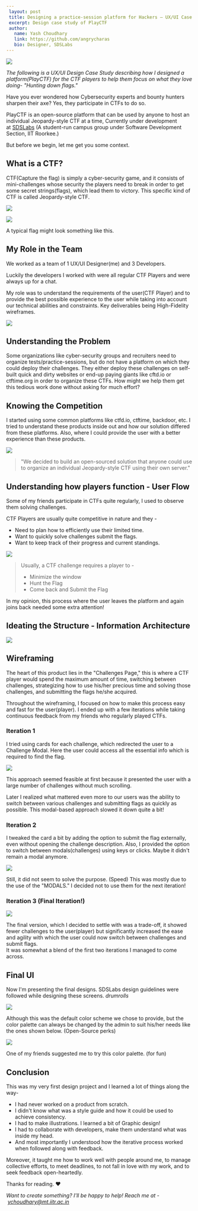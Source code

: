 ```yaml
---
 layout: post
 title: Designing a practice-session platform for Hackers — UX/UI Case Study
 excerpt: Design case study of PlayCTF
 author:
   name: Yash Choudhary
   link: https://github.com/angrycharas
   bio: Designer, SDSLabs
---
```


![](https://miro.medium.com/max/2526/1*XpCUS2g8yYsEejhH1vKnYg.png)

*The following is a UX/UI Design Case Study describing how I designed a platform(PlayCTF) for the CTF players to help them focus on what they love doing- "Hunting down flags."*

Have you ever wondered how Cybersecurity experts and bounty hunters sharpen their axe?
Yes, they participate in CTFs to do so.

PlayCTF is an open-source platform that can be used by anyone to host an individual Jeopardy-style CTF at a time, Currently under development at [SDSLabs](http://sdslabs.co/) (A student-run campus group under Software Development Section, IIT Roorkee.)

But before we begin, let me get you some context.

## What is a CTF?

CTF(Capture the flag) is simply a cyber-security game, and it consists of mini-challenges whose security the players need to break in order to get some secret strings(flags), which lead them to victory.
This specific kind of CTF is called Jeopardy-style CTF.

![](https://miro.medium.com/max/60/1*jWSWkOA5_AiOGr7hlIFhxA.png?q=20)

![](https://miro.medium.com/max/1860/1*jWSWkOA5_AiOGr7hlIFhxA.png)

A typical flag might look something like this.

## My Role in the Team

We worked as a team of 1 UX/UI Designer(me) and 3 Developers.

Luckily the developers I worked with were all regular CTF Players and were always up for a chat.

My role was to understand the requirements of the user(CTF Player) and to provide the best possible experience to the user while taking into account our technical abilities and constraints.
Key deliverables being High-Fidelity wireframes.

![](https://miro.medium.com/max/5325/1*C1tp804BqQdqDSFurncCSQ.png)

## Understanding the Problem

Some organizations like cyber-security groups and recruiters need to organize tests/practice-sessions, but do not have a platform on which they could deploy their challenges.
They either deploy these challenges on self-built quick and dirty websites or end-up paying giants like cftd.io or ctftime.org in order to organize these CTFs.
How might we help them get this tedious work done without asking for much effort?

## Knowing the Competition

I started using some common platforms like ctfd.io, ctftime, backdoor, etc. I tried to understand these products inside out and how our solution differed from these platforms. Also, where I could provide the user with a better experience than these products.

![](https://miro.medium.com/max/801/1*DcfkqZpQ_bE-nfA20Dc_Vw.png)

> "We decided to build an open-sourced solution that anyone could use to organize an individual Jeopardy-style CTF using their own server."

## Understanding how players function - User Flow

Some of my friends participate in CTFs quite regularly, I used to observe them solving challenges.

CTF Players are usually quite competitive in nature and they -
* Need to plan how to efficiently use their limited time.
* Want to quickly solve challenges submit the flags.
* Want to keep track of their progress and current standings.

![](https://miro.medium.com/max/4190/1*BN7rWXpeRyoajMrBfa0uiA.png)

> Usually, a CTF challenge requires a player to -
> * Minimize the window
> * Hunt the Flag
> * Come back and Submit the Flag

In my opinion, this process where the user leaves the platform and again joins back needed some extra attention!

## Ideating the Structure - Information Architecture

![](https://miro.medium.com/max/4190/1*z03aF30IqQm5AL0vb_HHjA.png)

## Wireframing

The heart of this product lies in the "Challenges Page," this is where a CTF player would spend the maximum amount of time, switching between challenges, strategizing how to use his/her precious time and solving those challenges, and submitting the flags he/she acquired.

Throughout the wireframing, I focused on how to make this process easy and fast for the user(player). I ended up with a few iterations while taking continuous feedback from my friends who regularly played CTFs.

### Iteration 1

I tried using cards for each challenge, which redirected the user to a Challenge Modal.
Here the user could access all the essential info which is required to find the flag.

![](https://miro.medium.com/max/3083/1*ZfFe_qLWlYttd4-IgpjP6A.png)

This approach seemed feasible at first because it presented the user with a large number of challenges without much scrolling.

Later I realized what mattered even more to our users was the ability to switch between various challenges and submitting flags as quickly as possible.
This modal-based approach slowed it down quite a bit!

### Iteration 2

I tweaked the card a bit by adding the option to submit the flag externally, even without opening the challenge description.
Also, I provided the option to switch between modals(challenges) using keys or clicks. Maybe it didn't remain a modal anymore.

![](https://miro.medium.com/max/3083/1*kEkVrP5FFr1mxmi8bdmwnw.png)

Still, it did not seem to solve the purpose. (Speed)
This was mostly due to the use of the "MODALS."
I decided not to use them for the next iteration!

### Iteration 3 (Final Iteration!)

![](https://miro.medium.com/max/3083/1*9asprbv0g3_dJ7SjT2mu0w.png)

The final version, which I decided to settle with was a trade-off, it showed fewer challenges to the user(player) but significantly increased the ease and agility with which the user could now switch between challenges and submit flags.\
It was somewhat a blend of the first two iterations I managed to come across.

## Final UI

Now I'm presenting the final designs. SDSLabs design guidelines were followed while designing these screens. *drumrolls*

![](https://miro.medium.com/max/7325/1*bHUYUoCMWNyuGqPgTi0vUQ.png)

Although this was the default color scheme we chose to provide, but the color palette can always be changed by the admin to suit his/her needs like the ones shown below. (Open-Source perks)

![](https://miro.medium.com/max/14190/1*S8z5YhZ-qTaDUBeo77Rn1w.png)

One of my friends suggested me to try this color palette. (for fun)

## Conclusion

This was my very first design project and I learned a lot of things along the way-

-  I had never worked on a product from scratch.
-  I didn't know what was a style guide and how it could be used to achieve consistency.
-  I had to make illustrations. I learned a bit of Graphic design!
-  I had to collaborate with developers, make them understand what was inside my head.
-  And most importantly I understood how the iterative process worked when followed along with feedback.

Moreover, it taught me how to work well with people around me, to manage collective efforts, to meet deadlines, to not fall in love with my work, and to seek feedback open-heartedly.

Thanks for reading. ❤

*Want to create something? I'll be happy to help!*
*Reach me at - [ychoudhary@mt.iitr.ac.in](mailto:ychoudhary@mt.iitr.ac.in)*
